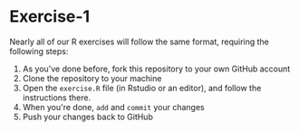  # Exercise-1
Nearly all of our R exercises will follow the same format, requiring the following steps:

1. As you've done before, fork this repository to your own GitHub account
2. Clone the repository to your machine
3. Open the `exercise.R` file (in Rstudio or an editor), and follow the instructions there.
4. When you're done, `add` and `commit` your changes
5. Push your changes back to GitHub
